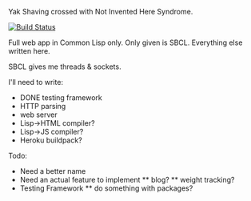 Yak Shaving crossed with Not Invented Here Syndrome.

[![Build Status](https://travis-ci.org/verdammelt/yakshave.svg?branch=master)](https://travis-ci.org/verdammelt/yakshave)


Full web app in Common Lisp only. Only given is SBCL. Everything else
written here. 

SBCL gives me threads & sockets.

I'll need to write:

* DONE testing framework
* HTTP parsing
* web server
* Lisp->HTML compiler?
* Lisp->JS compiler?
* Heroku buildpack?

Todo:

* Need a better name
* Need an actual feature to implement
** blog?
** weight tracking?
* Testing Framework
** do something with packages?
